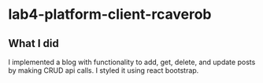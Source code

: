 # lab4-platform-client-rcaverob

## What I did
I implemented a blog with functionality to add, get, delete, and update posts by making CRUD api calls. I styled it using react bootstrap. 

